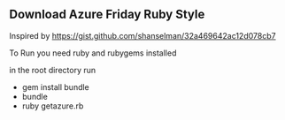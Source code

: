 ## Download Azure Friday Ruby Style

Inspired by https://gist.github.com/shanselman/32a469642ac12d078cb7

To Run you need ruby and rubygems installed

in the root directory run 

* gem install bundle
* bundle
* ruby getazure.rb
